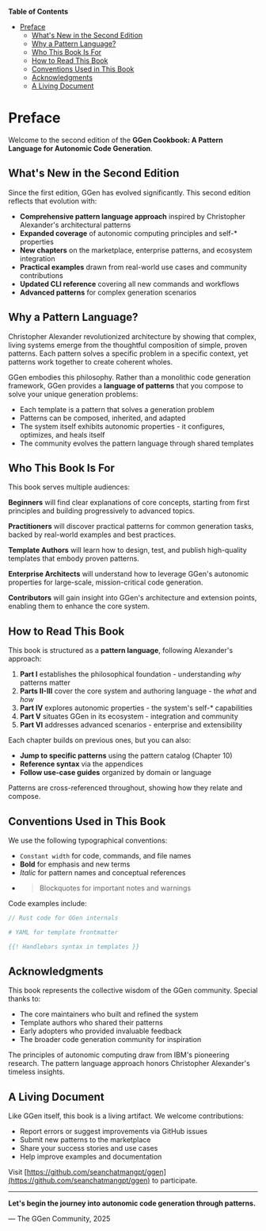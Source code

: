 <!-- START doctoc generated TOC please keep comment here to allow auto update -->
<!-- DON'T EDIT THIS SECTION, INSTEAD RE-RUN doctoc TO UPDATE -->
**Table of Contents**

- [Preface](#preface)
  - [What's New in the Second Edition](#whats-new-in-the-second-edition)
  - [Why a Pattern Language?](#why-a-pattern-language)
  - [Who This Book Is For](#who-this-book-is-for)
  - [How to Read This Book](#how-to-read-this-book)
  - [Conventions Used in This Book](#conventions-used-in-this-book)
  - [Acknowledgments](#acknowledgments)
  - [A Living Document](#a-living-document)

<!-- END doctoc generated TOC please keep comment here to allow auto update -->

# Preface

Welcome to the second edition of the **GGen Cookbook: A Pattern Language for Autonomic Code Generation**.

## What's New in the Second Edition

Since the first edition, GGen has evolved significantly. This second edition reflects that evolution with:

- **Comprehensive pattern language approach** inspired by Christopher Alexander's architectural patterns
- **Expanded coverage** of autonomic computing principles and self-* properties
- **New chapters** on the marketplace, enterprise patterns, and ecosystem integration
- **Practical examples** drawn from real-world use cases and community contributions
- **Updated CLI reference** covering all new commands and workflows
- **Advanced patterns** for complex generation scenarios

## Why a Pattern Language?

Christopher Alexander revolutionized architecture by showing that complex, living systems emerge from the thoughtful composition of simple, proven patterns. Each pattern solves a specific problem in a specific context, yet patterns work together to create coherent wholes.

GGen embodies this philosophy. Rather than a monolithic code generation framework, GGen provides a **language of patterns** that you compose to solve your unique generation problems:

- Each template is a pattern that solves a generation problem
- Patterns can be composed, inherited, and adapted
- The system itself exhibits autonomic properties - it configures, optimizes, and heals itself
- The community evolves the pattern language through shared templates

## Who This Book Is For

This book serves multiple audiences:

**Beginners** will find clear explanations of core concepts, starting from first principles and building progressively to advanced topics.

**Practitioners** will discover practical patterns for common generation tasks, backed by real-world examples and best practices.

**Template Authors** will learn how to design, test, and publish high-quality templates that embody proven patterns.

**Enterprise Architects** will understand how to leverage GGen's autonomic properties for large-scale, mission-critical code generation.

**Contributors** will gain insight into GGen's architecture and extension points, enabling them to enhance the core system.

## How to Read This Book

This book is structured as a **pattern language**, following Alexander's approach:

1. **Part I** establishes the philosophical foundation - understanding *why* patterns matter
2. **Parts II-III** cover the core system and authoring language - the *what* and *how*
3. **Part IV** explores autonomic properties - the system's self-* capabilities
4. **Part V** situates GGen in its ecosystem - integration and community
5. **Part VI** addresses advanced scenarios - enterprise and extensibility

Each chapter builds on previous ones, but you can also:

- **Jump to specific patterns** using the pattern catalog (Chapter 10)
- **Reference syntax** via the appendices
- **Follow use-case guides** organized by domain or language

Patterns are cross-referenced throughout, showing how they relate and compose.

## Conventions Used in This Book

We use the following typographical conventions:

- `Constant width` for code, commands, and file names
- **Bold** for emphasis and new terms
- *Italic* for pattern names and conceptual references
- > Blockquotes for important notes and warnings

Code examples include:

```rust
// Rust code for GGen internals
```

```yaml
# YAML for template frontmatter
```

```handlebars
{{! Handlebars syntax in templates }}
```

## Acknowledgments

This book represents the collective wisdom of the GGen community. Special thanks to:

- The core maintainers who built and refined the system
- Template authors who shared their patterns
- Early adopters who provided invaluable feedback
- The broader code generation community for inspiration

The principles of autonomic computing draw from IBM's pioneering research. The pattern language approach honors Christopher Alexander's timeless insights.

## A Living Document

Like GGen itself, this book is a living artifact. We welcome contributions:

- Report errors or suggest improvements via GitHub issues
- Submit new patterns to the marketplace
- Share your success stories and use cases
- Help improve examples and documentation

Visit [https://github.com/seanchatmangpt/ggen](https://github.com/seanchatmangpt/ggen) to participate.

---

**Let's begin the journey into autonomic code generation through patterns.**

— The GGen Community, 2025
